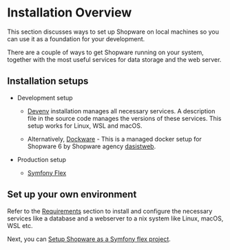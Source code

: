 # Installation Overview

This section discusses ways to set up Shopware on local machines so you can use it as a foundation for your development.

There are a couple of ways to get Shopware running on your system, together with the most useful services for data storage and the web server.

## Installation setups

* Development setup

    * [Devenv](devenv.md) installation manages all necessary services. A description file in the source code manages the versions of these services. This setup works for Linux, WSL and macOS.

    * Alternatively, [Dockware](community/dockware.md) - This is a managed docker setup for Shopware 6 by Shopware agency [dasistweb](https://www.dasistweb.de/).

* Production setup
    
    * [Symfony Flex](../../guides/installation/template.md)

## Set up your own environment
  
Refer to the [Requirements](requirements.md) section to install and configure the necessary services like a database and a webserver to a nix system like Linux, macOS, WSL etc.

Next, you can [Setup Shopware as a Symfony flex project](template.md#set-up-a-new-project).
